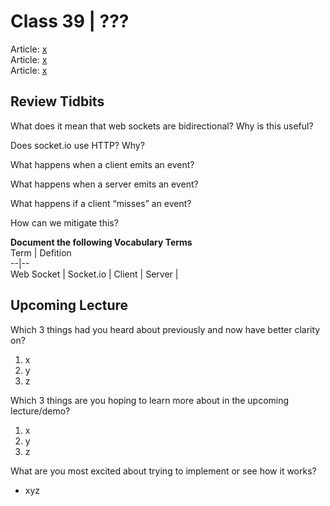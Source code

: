 # Class 39 \| ???
Article: [x]()       
Article: [x]()     
Article: [x]()     


## Review Tidbits

What does it mean that web sockets are bidirectional? Why is this useful?


Does socket.io use HTTP? Why?


What happens when a client emits an event?


What happens when a server emits an event?


What happens if a client “misses” an event?


How can we mitigate this?


**Document the following Vocabulary Terms**  
Term | Defition  
--|--  
Web Socket |
Socket.io |
Client |
Server |


## Upcoming Lecture

Which 3 things had you heard about previously and now have better clarity on?
  1) x
  2) y
  3) z

Which 3 things are you hoping to learn more about in the upcoming lecture/demo?
  1) x
  2) y
  3) z

What are you most excited about trying to implement or see how it works?
   - xyz